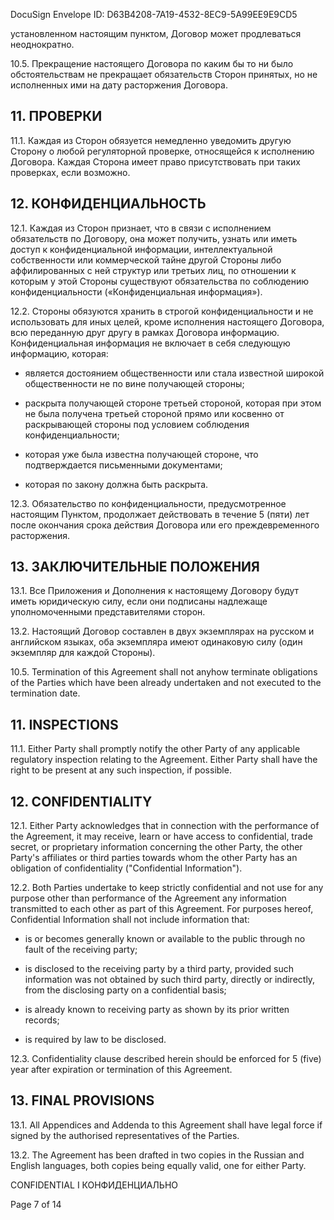 DocuSign Envelope ID: D63B4208-7A19-4532-8EC9-5A99EE9E9CD5

установленном настоящим пунктом, Договор может продлеваться неоднократно.

10.5. Прекращение настоящего Договора по каким бы то ни было обстоятельствам не прекращает обязательств Сторон принятых, но не исполненных ими на дату расторжения Договора.

## 11. ПРОВЕРКИ

11.1. Каждая из Сторон обязуется немедленно уведомить другую Сторону о любой регуляторной проверке, относящейся к исполнению Договора. Каждая Сторона имеет право присутствовать при таких проверках, если возможно.

## 12. КОНФИДЕНЦИАЛЬНОСТЬ

12.1. Каждая из Сторон признает, что в связи с исполнением обязательств по Договору, она может получить, узнать или иметь доступ к конфиденциальной информации, интеллектуальной собственности или коммерческой тайне другой Стороны либо аффилированных с ней структур или третьих лиц, по отношении к которым у этой Стороны существуют обязательства по соблюдению конфиденциальности («Конфиденциальная информация»).

12.2. Стороны обязуются хранить в строгой конфиденциальности и не использовать для иных целей, кроме исполнения настоящего Договора, всю переданную друг другу в рамках Договора информацию. Конфиденциальная информация не включает в себя следующую информацию, которая:

- является достоянием общественности или стала известной широкой общественности не по вине получающей стороны;

- раскрыта получающей стороне третьей стороной, которая при этом не была получена третьей стороной прямо или косвенно от раскрывающей стороны под условием соблюдения конфиденциальности;

- которая уже была известна получающей стороне, что подтверждается письменными документами;

- которая по закону должна быть раскрыта.

12.3. Обязательство по конфиденциальности, предусмотренное настоящим Пунктом, продолжает действовать в течение 5 (пяти) лет после окончания срока действия Договора или его преждевременного расторжения.

## 13. ЗАКЛЮЧИТЕЛЬНЫЕ ПОЛОЖЕНИЯ

13.1. Все Приложения и Дополнения к настоящему Договору будут иметь юридическую силу, если они подписаны надлежаще уполномоченными представителями сторон.

13.2. Настоящий Договор составлен в двух экземплярах на русском и английском языках, оба экземпляра имеют одинаковую силу (один экземпляр для каждой Стороны).

10.5. Termination of this Agreement shall not anyhow terminate obligations of the Parties which have been already undertaken and not executed to the termination date.

## 11. INSPECTIONS

11.1. Either Party shall promptly notify the other Party of any applicable regulatory inspection relating to the Agreement. Either Party shall have the right to be present at any such inspection, if possible.

## 12. CONFIDENTIALITY

12.1. Either Party acknowledges that in connection with the performance of the Agreement, it may receive, learn or have access to confidential, trade secret, or proprietary information concerning the other Party, the other Party's affiliates or third parties towards whom the other Party has an obligation of confidentiality ("Confidential Information").

12.2. Both Parties undertake to keep strictly confidential and not use for any purpose other than performance of the Agreement any information transmitted to each other as part of this Agreement. For purposes hereof, Confidential Information shall not include information that:

- is or becomes generally known or available to the public through no fault of the receiving party;

- is disclosed to the receiving party by a third party, provided such information was not obtained by such third party, directly or indirectly, from the disclosing party on a confidential basis;

- is already known to receiving party as shown by its prior written records;

- is required by law to be disclosed.

12.3. Confidentiality clause described herein should be enforced for 5 (five) year after expiration or termination of this Agreement.

## 13. FINAL PROVISIONS

13.1. All Appendices and Addenda to this Agreement shall have legal force if signed by the authorised representatives of the Parties.

13.2. The Agreement has been drafted in two copies in the Russian and English languages, both copies being equally valid, one for either Party.

CONFIDENTIAL I КОНФИДЕНЦИАЛЬНО

Page 7 of 14